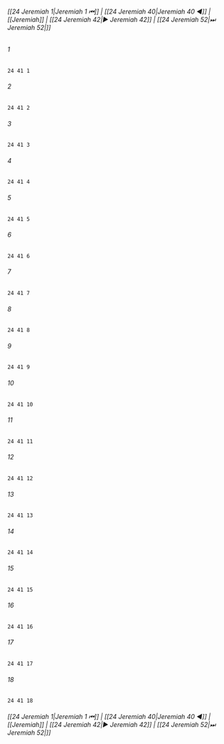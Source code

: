 
###### [[24 Jeremiah 1|Jeremiah 1 ⏮]] | [[24 Jeremiah 40|Jeremiah 40 ◀]] | [[Jeremiah]] | [[24 Jeremiah 42|▶ Jeremiah 42]] | [[24 Jeremiah 52|⏭ Jeremiah 52|]]

###### 1
``` verse
24 41 1 
```
###### 2
``` verse
24 41 2 
```
###### 3
``` verse
24 41 3 
```
###### 4
``` verse
24 41 4 
```
###### 5
``` verse
24 41 5 
```
###### 6
``` verse
24 41 6 
```
###### 7
``` verse
24 41 7 
```
###### 8
``` verse
24 41 8 
```
###### 9
``` verse
24 41 9 
```
###### 10
``` verse
24 41 10 
```
###### 11
``` verse
24 41 11 
```
###### 12
``` verse
24 41 12 
```
###### 13
``` verse
24 41 13 
```
###### 14
``` verse
24 41 14 
```
###### 15
``` verse
24 41 15 
```
###### 16
``` verse
24 41 16 
```
###### 17
``` verse
24 41 17 
```
###### 18
``` verse
24 41 18 
```

###### [[24 Jeremiah 1|Jeremiah 1 ⏮]] | [[24 Jeremiah 40|Jeremiah 40 ◀]] | [[Jeremiah]] | [[24 Jeremiah 42|▶ Jeremiah 42]] | [[24 Jeremiah 52|⏭ Jeremiah 52|]]

